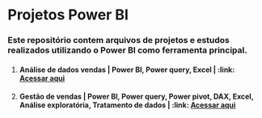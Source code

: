 # Projetos Power BI


### Este repositório contem arquivos de projetos e estudos realizados utilizando o Power BI como ferramenta principal.

<ol>
 <li><h4>Análise de dados vendas | Power BI, Power query, Excel | :link: <a href="https://github.com/eugersonmendonca/power_bi">Acessar aqui</a><h4></li>
 <li><h4>Gestão de vendas | Power BI, Power query, Power pivot, DAX, Excel, Análise exploratória, Tratamento de dados | :link: <a href="https://github.com/eugersonmendonca/gestao_de_vendas">Acessar aqui</a></h4></li>

</ol>
